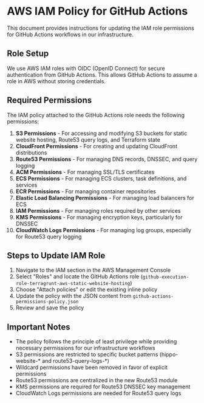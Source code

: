 # AWS IAM Policy for GitHub Actions

This document provides instructions for updating the IAM role permissions for GitHub Actions workflows in our infrastructure.

## Role Setup

We use AWS IAM roles with OIDC (OpenID Connect) for secure authentication from GitHub Actions. This allows GitHub Actions to assume a role in AWS without storing credentials.

## Required Permissions

The IAM policy attached to the GitHub Actions role needs the following permissions:

1. **S3 Permissions** - For accessing and modifying S3 buckets for static website hosting, Route53 query logs, and Terraform state
2. **CloudFront Permissions** - For creating and updating CloudFront distributions
3. **Route53 Permissions** - For managing DNS records, DNSSEC, and query logging
4. **ACM Permissions** - For managing SSL/TLS certificates
5. **ECS Permissions** - For managing ECS clusters, task definitions, and services
6. **ECR Permissions** - For managing container repositories
7. **Elastic Load Balancing Permissions** - For managing load balancers for ECS
8. **IAM Permissions** - For managing roles required by other services
9. **KMS Permissions** - For managing encryption keys, particularly for DNSSEC
10. **CloudWatch Logs Permissions** - For managing log groups, especially for Route53 query logging

## Steps to Update IAM Role

1. Navigate to the IAM section in the AWS Management Console
2. Select "Roles" and locate the GitHub Actions role (`github-execution-role-terragrunt-aws-static-website-hosting`)
3. Choose "Attach policies" or edit the existing inline policy
4. Update the policy with the JSON content from `github-actions-permissions-policy.json`
5. Review and save the policy

## Important Notes

- The policy follows the principle of least privilege while providing necessary permissions for our infrastructure workflows
- S3 permissions are restricted to specific bucket patterns (hippo-website-* and route53-query-logs-*)
- Wildcard permissions have been removed in favor of explicit permissions
- Route53 permissions are centralized in the new Route53 module
- KMS permissions are required for Route53 DNSSEC key management
- CloudWatch Logs permissions are needed for Route53 query logs
